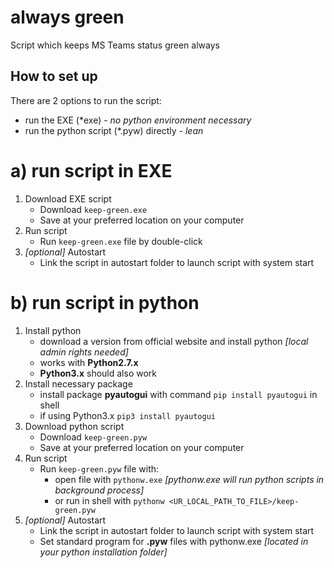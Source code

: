 # always green
Script which keeps MS Teams status green always

## How to set up
There are 2 options to run the script:
- run the EXE (*exe) _- no python environment necessary_
- run the python script (*.pyw) directly _- lean_

# a) run script in EXE
1. Download EXE script
    - Download `keep-green.exe`
    - Save at your preferred location on your computer
2. Run script
    - Run `keep-green.exe` file by double-click
3. _[optional]_ Autostart 
    - Link the script in autostart folder to launch script with system start

# b) run script in python
1. Install python
    - download a version from official website and install python _[local admin rights needed]_
    - works with **Python2.7.x**
    - **Python3.x** should also work
2. Install necessary package
    - install package **pyautogui** with command `pip install pyautogui` in shell
    - if using Python3.x `pip3 install pyautogui`
3. Download python script
    - Download `keep-green.pyw`
    - Save at your preferred location on your computer
4. Run script
    - Run `keep-green.pyw` file with: 
      - open file with `pythonw.exe` _[pythonw.exe will run python scripts in background process]_
      - or run in shell with `pythonw <UR_LOCAL_PATH_TO_FILE>/keep-green.pyw`
5. _[optional]_ Autostart 
   - Link the script in autostart folder to launch script with system start
   - Set standard program for **.pyw** files with pythonw.exe _[located in your python installation folder]_
   


